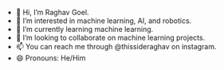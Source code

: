- 👋 Hi, I’m Raghav Goel.
- 👀 I’m interested in machine learning, AI, and robotics.
- 🌱 I’m currently learning machine learning.
- 💞️ I’m looking to collaborate on machine learning projects.
- 📫 You can reach me through @thissideraghav on instagram.
- 😄 Pronouns: He/Him

<!---
goelxraghav/goelxraghav is a ✨ special ✨ repository because its `README.md` (this file) appears on your GitHub profile.
You can click the Preview link to take a look at your changes.
--->
